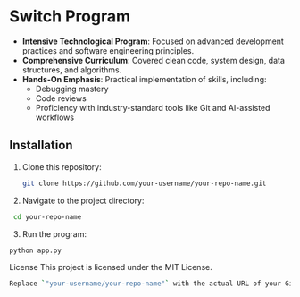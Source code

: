 # Switch Program 

- **Intensive Technological Program**: Focused on advanced development practices and software engineering principles.  
- **Comprehensive Curriculum**: Covered clean code, system design, data structures, and algorithms.  
- **Hands-On Emphasis**: Practical implementation of skills, including:  
  - Debugging mastery  
  - Code reviews  
  - Proficiency with industry-standard tools like Git and AI-assisted workflows  



## Installation

1. Clone this repository:
   ```bash
   git clone https://github.com/your-username/your-repo-name.git

2. Navigate to the project directory:
  ```bash
   cd your-repo-name
  ```
3. Run the program:
  ``` 
  python app.py
   ```
License
This project is licensed under the MIT License.
```bash
Replace `"your-username/your-repo-name"` with the actual URL of your GitHub repository. This README includes installation instructions, usage examples, feature descriptions, and a general project overview. It’s a solid starting point, and you can add more details as needed!


